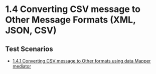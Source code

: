 # 1.4 Converting CSV message to Other Message Formats (XML, JSON, CSV) 

## Test Scenarios

- [1.4.1 Converting CSV message to Other formats using data Mapper mediator](https://github.com/wso2/product-ei/tree/product-scenarios/product-scenarios/1-integrating-systems-that-communicate-in-heterogeneous-message-formats/1.4-converting-csv-to-other-messsage-formats/1.4.1-csv-to-other-format-using-data-mapper)
